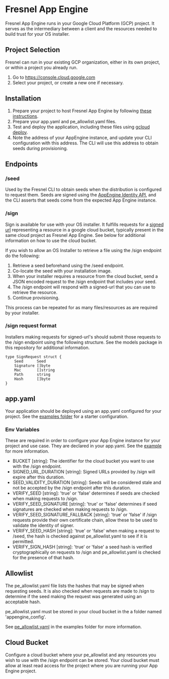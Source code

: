 # Fresnel App Engine

<!--* freshness: { owner: '@alexherrero' reviewed: '2020-08-17' } *-->

Fresnel App Engine runs in your Google Cloud Platform (GCP) project. It serves
as the intermediary between a client and the resources needed to build trust for
your OS installer.

## Project Selection

Fresnel can run in your existing GCP organization, either in its own project, or
within a project you already run.

1.  Go to https://console.cloud.google.com
1.  Select your project, or create a new one if necessary.

## Installation

1.  Prepare your project to host Fresnel App Engine by following
    [these instructions](https://cloud.google.com/appengine/docs/standard/go/console).
1.  Prepare your app.yaml and pe_allowlist.yaml files.
1.  Test and deploy the application, including these files using
    [gcloud deploy](https://cloud.google.com/appengine/docs/standard/go/testing-and-deploying-your-app#deploying_your_application).
1.  Note the address of your AppEngine instance, and update your CLI
    configuration with this address. The CLI will use this address to obtain
    seeds during provisioning.

## Endpoints

### /seed

Used by the Fresnel CLI to obtain seeds when the distribution is configured to
request them. Seeds are signed using the
[AppEngine Identity API](https://cloud.google.com/appengine/docs/standard/go111/appidentity#asserting_identity_to_third-party_services),
and the CLI asserts that seeds come from the expected App Engine instance.

### /sign

Sign is available for use with your OS installer. It fulfills requests for a
[signed url](https://cloud.google.com/storage/docs/access-control/signed-urls)
representing a resource in a google cloud bucket, typically present in the same
cloud project as Fresnel App Engine. See below for additional information on how
to use the cloud bucket.

If you wish to allow an OS Installer to retrieve a file using the /sign endpoint
do the following:

1.  Retrieve a seed beforehand using the /seed endpoint.
1.  Co-locate the seed with your installation image.
1.  When your installer requires a resource from the cloud bucket, send a JSON
    encoded request to the /sign endpoint that includes your seed.
1.  The /sign endpoint will respond with a signed-url that you can use to
    retrieve the resource.
1.  Continue provisioning.

This process can be repeated for as many files/resources as are required by your
installer.

### /sign request format

Installers making requests for signed-url's should submit those requests to the
/sign endpoint using the following structure. See the models package in this
repository for additional information.

```
type SignRequest struct {
    Seed      Seed
    Signature []byte
    Mac       []string
    Path      string
    Hash      []byte
}
```

## app.yaml

Your application should be deployed using an app.yaml configured for your
project. See the [examples folder](examples/default.yaml) for a starter
configuration.

### Env Variables

These are required in order to configure your App Engine instance for your
project and use case. They are declared in your app.yaml. See the
[example](examples/default.yaml) for more information.

*   BUCKET [string]: The identifier for the cloud bucket you want to use with
    the /sign endpoint.
*   SIGNED_URL_DURATION [string]: Signed URLs provided by /sign will expire
    after this duration.
*   SEED_VALIDITY_DURATION [string]: Seeds will be considered stale and not be
    accepted by the /sign endpoint after this duration.
*   VERIFY_SEED [string]: 'true' or 'false' determines if seeds are checked when
    making requests to /sign.
*   VERIFY_SEED_SIGNATURE [string]: 'true' or 'false' determines if seed
    signatures are checked when making requests to /sign.
*   VERIFY_SEED_SIGNATURE_FALLBACK [string]: 'true' or 'false' if /sign requests
    provide their own certificate chain, allow these to be used to validate the
    identity of signer.
*   VERIFY_SEED_HASH [string]: 'true' or 'false' when making a request to /seed,
    the hash is checked against pe_allowlist.yaml to see if it is permitted.
*   VERIFY_SIGN_HASH [string]: 'true' or 'false' a seed hash is verified
    cryptographically on requests to /sign and pe_allowlist.yaml is checked for
    the presence of that hash.

## Allowlist

The pe_allowlist.yaml file lists the hashes that may be signed when requesting
seeds. It is also checked when requests are made to /sign to determine if the
seed making the request was generated using an acceptable hash.

pe_allowlist.yaml must be stored in your cloud bucket in the a folder named
'appengine_config'.

See [pe_allowlist.yaml](examples/pe_allowlist.yaml) in the examples folder for
more information.

## Cloud Bucket

Configure a cloud bucket where your pe_allowlist and any resources you wish to
use with the /sign endpoint can be stored. Your cloud bucket must allow at least
read access for the project where you are running your App Engine project.
